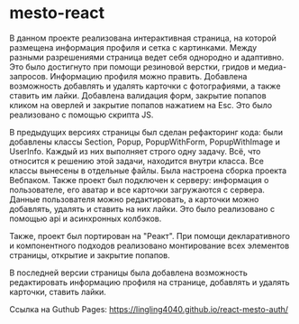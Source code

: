 # mesto-react

В данном проекте реализована интерактивная страница, на которой размещена информация профиля и сетка с картинками. Между разными разрешениями страница ведет себя однородно и адаптивно. Это было достигнуто при помощи резиновой верстки, гридов и медиа-запросов. Информацию профиля можно править. Добавлена возможность добавлять и удалять карточки с фотографиями, а также ставить им лайки. Добавлена валидация форм, закрытие попапов кликом на оверлей и закрытие попапов нажатием на Esc. Это было реализовано с помощью скрипта JS.

В предыдущих версиях страницы был сделан рефакторинг кода: были добавлены классы Section, Popup, PopupWithForm, PopupWithImage и UserInfo. Каждый из них выполняет строго одну задачу. Всё, что относится к решению этой задачи, находится внутри класса. Все классы вынесены в отдельные файлы. Была настроена сборка проекта Вебпаком. Также проект был подключен к серверу: информация о пользователе, его аватар и все карточки загружаются с сервера. Данные пользователя можно редактировать, а карточки можно добавлять, удалять и ставить на них лайки. Это было реализовано с помощью api и асинхронных колбэков.

Также, проект был портирован на "Реакт". При помощи декларативного и компонентного подходов реализовано монтирование всех элементов страницы, открытие и закрытие попапов.

В последней версии страницы была добавлена возможность редактировать информацию профиля на странице, добавлять и удалять карточки, ставить лайки.

Ссылка на Guthub Pages:
https://lingling4040.github.io/react-mesto-auth/
